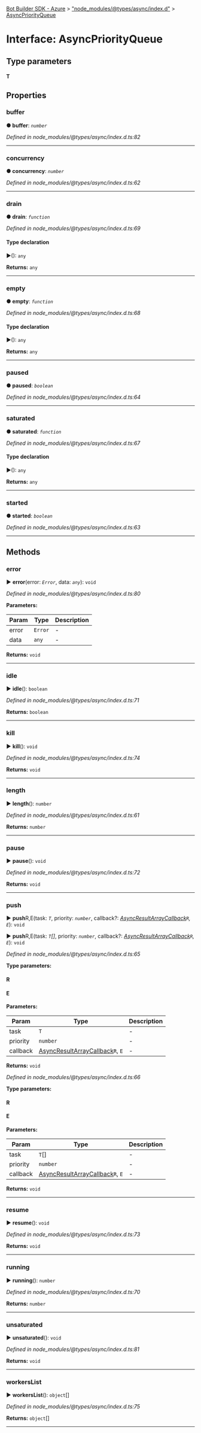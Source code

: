 [Bot Builder SDK - Azure](../README.md) > ["node_modules/@types/async/index.d"](../modules/_node_modules__types_async_index_d_.md) > [AsyncPriorityQueue](../interfaces/_node_modules__types_async_index_d_.asyncpriorityqueue.md)



# Interface: AsyncPriorityQueue

## Type parameters
#### T 

## Properties
<a id="buffer"></a>

###  buffer

**●  buffer**:  *`number`* 

*Defined in node_modules/@types/async/index.d.ts:82*





___

<a id="concurrency"></a>

###  concurrency

**●  concurrency**:  *`number`* 

*Defined in node_modules/@types/async/index.d.ts:62*





___

<a id="drain"></a>

###  drain

**●  drain**:  *`function`* 

*Defined in node_modules/@types/async/index.d.ts:69*


#### Type declaration
►(): `any`





**Returns:** `any`






___

<a id="empty"></a>

###  empty

**●  empty**:  *`function`* 

*Defined in node_modules/@types/async/index.d.ts:68*


#### Type declaration
►(): `any`





**Returns:** `any`






___

<a id="paused"></a>

###  paused

**●  paused**:  *`boolean`* 

*Defined in node_modules/@types/async/index.d.ts:64*





___

<a id="saturated"></a>

###  saturated

**●  saturated**:  *`function`* 

*Defined in node_modules/@types/async/index.d.ts:67*


#### Type declaration
►(): `any`





**Returns:** `any`






___

<a id="started"></a>

###  started

**●  started**:  *`boolean`* 

*Defined in node_modules/@types/async/index.d.ts:63*





___


## Methods
<a id="error"></a>

###  error

► **error**(error: *`Error`*, data: *`any`*): `void`



*Defined in node_modules/@types/async/index.d.ts:80*



**Parameters:**

| Param | Type | Description |
| ------ | ------ | ------ |
| error | `Error`   |  - |
| data | `any`   |  - |





**Returns:** `void`





___

<a id="idle"></a>

###  idle

► **idle**(): `boolean`



*Defined in node_modules/@types/async/index.d.ts:71*





**Returns:** `boolean`





___

<a id="kill"></a>

###  kill

► **kill**(): `void`



*Defined in node_modules/@types/async/index.d.ts:74*





**Returns:** `void`





___

<a id="length"></a>

###  length

► **length**(): `number`



*Defined in node_modules/@types/async/index.d.ts:61*





**Returns:** `number`





___

<a id="pause"></a>

###  pause

► **pause**(): `void`



*Defined in node_modules/@types/async/index.d.ts:72*





**Returns:** `void`





___

<a id="push"></a>

###  push

► **push**R,E(task: *`T`*, priority: *`number`*, callback?: *[AsyncResultArrayCallback](_node_modules__types_async_index_d_.asyncresultarraycallback.md)`R`, `E`*): `void`

► **push**R,E(task: *`T`[]*, priority: *`number`*, callback?: *[AsyncResultArrayCallback](_node_modules__types_async_index_d_.asyncresultarraycallback.md)`R`, `E`*): `void`



*Defined in node_modules/@types/async/index.d.ts:65*



**Type parameters:**

#### R 
#### E 
**Parameters:**

| Param | Type | Description |
| ------ | ------ | ------ |
| task | `T`   |  - |
| priority | `number`   |  - |
| callback | [AsyncResultArrayCallback](_node_modules__types_async_index_d_.asyncresultarraycallback.md)`R`, `E`   |  - |





**Returns:** `void`



*Defined in node_modules/@types/async/index.d.ts:66*



**Type parameters:**

#### R 
#### E 
**Parameters:**

| Param | Type | Description |
| ------ | ------ | ------ |
| task | `T`[]   |  - |
| priority | `number`   |  - |
| callback | [AsyncResultArrayCallback](_node_modules__types_async_index_d_.asyncresultarraycallback.md)`R`, `E`   |  - |





**Returns:** `void`





___

<a id="resume"></a>

###  resume

► **resume**(): `void`



*Defined in node_modules/@types/async/index.d.ts:73*





**Returns:** `void`





___

<a id="running"></a>

###  running

► **running**(): `number`



*Defined in node_modules/@types/async/index.d.ts:70*





**Returns:** `number`





___

<a id="unsaturated"></a>

###  unsaturated

► **unsaturated**(): `void`



*Defined in node_modules/@types/async/index.d.ts:81*





**Returns:** `void`





___

<a id="workerslist"></a>

###  workersList

► **workersList**(): `object`[]



*Defined in node_modules/@types/async/index.d.ts:75*





**Returns:** `object`[]





___


